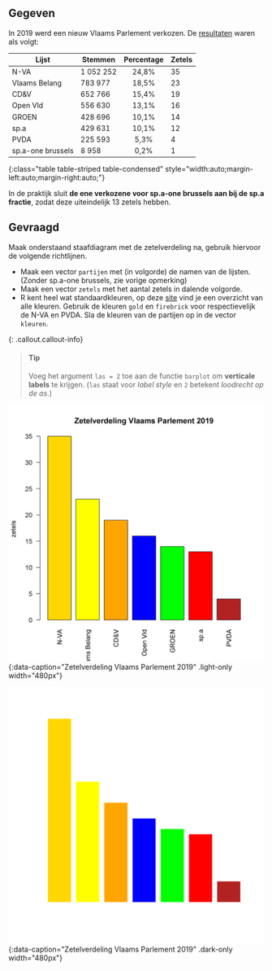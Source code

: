 
## Gegeven
In 2019 werd een nieuw Vlaams Parlement verkozen. De <a href="https://www.vlaanderenkiest.be/verkiezingen2019/#/parlement/02000" target="_blank">resultaten</a> waren als volgt:

| Lijst             | Stemmen   | Percentage    | Zetels    |
|-------------------|-----------|:-------------:|-----------|
| N-VA              | 1 052 252 | 24,8%         | 35        |
| Vlaams Belang     | 783 977   | 18,5%         | 23        |
| CD&V              | 652 766   | 15,4%         | 19        |
| Open Vld          | 556 630   | 13,1%         | 16        |
| GROEN             | 428 696   | 10,1%         | 14        |
| sp.a              | 429 631   | 10,1%         | 12        |
| PVDA              | 225 593   | 5,3%          | 4         |
| sp.a-one brussels | 8 958     | 0,2%          | 1         |
{:class="table table-striped table-condensed" style="width:auto;margin-left:auto;margin-right:auto;"}

In de praktijk sluit **de ene verkozene voor sp.a-one brussels aan bij de sp.a fractie**, zodat deze uiteindelijk 13 zetels hebben.

## Gevraagd

Maak onderstaand staafdiagram met de zetelverdeling na, gebruik hiervoor de volgende richtlijnen.

- Maak een vector `partijen` met (in volgorde) de namen van de lijsten. (Zonder sp.a-one brussels, zie vorige opmerking)
- Maak een vector `zetels` met het aantal zetels in dalende volgorde.
- R kent heel wat standaardkleuren, op deze <a href="https://r-charts.com/colors/" target="_blank">site</a> vind je een overzicht van alle kleuren. Gebruik de kleuren `gold` en `firebrick` voor respectievelijk de N-VA en PVDA. Sla de kleuren van de partijen op in de vector `kleuren`.

{: .callout.callout-info}
>#### Tip
> Voeg het argument `las = 2` toe aan de functie `barplot` om **verticale labels** te krijgen. (`las` staat voor *label style* en `2` betekent *loodrecht op de as*.)

![Zetelverdeling Vlaams Parlement 2019](media/plot.png "Zetelverdeling Vlaams Parlement 2019."){:data-caption="Zetelverdeling Vlaams Parlement 2019" .light-only width="480px"}

![Zetelverdeling Vlaams Parlement 2019](media/plot_dark.png "Zetelverdeling Vlaams Parlement 2019."){:data-caption="Zetelverdeling Vlaams Parlement 2019" .dark-only width="480px"}